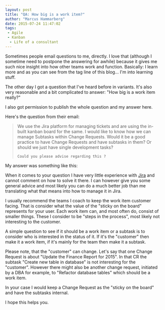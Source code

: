 ```yaml
---
layout: post
title: "QA: How big is a work item?"
author: "Marcus Hammarberg"
date: 2015-07-24 11:47:02
tags:
 - Agile
 - Kanban
  - Life of a consultant
---
```


Sometimes people email questions to me, directly. I love that (although I sometime need to postpone the answering for awhile) because it gives me such nice insight into how other teams work and function. Basically: I learn more and as you can see from the tag line of this blog... I'm into learning stuff.

The other day I got a question that I've heard before in variants. It's also very reasonable and a bit complicated to answer: "How big is a work item really?"

I also got permission to publish the whole question and my answer here.

<!-- excerpt-end -->

Here's the question from their email:

<blockquote>
	We use the Jira platform for managing tickets and are using the in-built kanban board for the same.
	I would like to know how we can manage Subtasks within Change Requests.
	Would it be  a good practice to have Change Requests and have subtasks in them? Or should we just have single development tasks?

	Could you please advise regarding this ?
</blockquote>

My answer was something like this:

When it comes to your question I have very little experience with [Jira](https://www.atlassian.com/software/jira) and cannot comment on how to solve it there. I can however give you some general advice and most likely you can do a much better job than me translating what that means into how to manage it in Jira.

I usually recommend the teams I coach to keep the work item customer facing. That is consider what the value of the "sticky on the board" represents for your user. Each work item can, and most often do, consist of smaller things. These I consider to be "steps in the process", most likely not interesting to the customer.

A simple question to see if it should be a work item or a subtask is to consider who is interested in the status of it. If it's the "customer" then make it a work item, if it's mainly for the team then make it a subtask.

Please note, that the "customer" can change. Let's say that one Change Request is about "Update the Finance Report for 2015". In that CR the subtask "Create new table in database" is not interesting for the "customer". However there might also be another change request, initiated by a DBA for example, to "Refactor database tables" which should be a work item.

In your case I would keep a Change Request as the "sticky on the board" and have the subtasks internal.

I hope this helps you.
